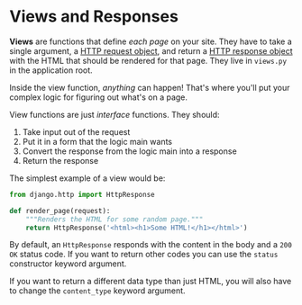 # Views and Responses

**Views** are functions that define _each page_ on your site.
They have to take a single argument, a [HTTP request object](https://docs.djangoproject.com/en/1.9/ref/request-response/#httprequest-objects), and return a [HTTP response object](https://docs.djangoproject.com/en/1.9/ref/request-response/#httpresponse-objects) with the HTML that should be rendered for that page.
They live in `views.py` in the application root.

Inside the view function, _anything_ can happen!
That's where you'll put your complex logic for figuring out what's on a page.

View functions are just _interface_ functions.
They should:

1. Take input out of the request
1. Put it in a form that the logic main wants
1. Convert the response from the logic main into a response
1. Return the response

The simplest example of a view would be:

```py
from django.http import HttpResponse

def render_page(request):
    """Renders the HTML for some random page."""
    return HttpResponse('<html><h1>Some HTML!</h1></html>')
```

By default, an `HttpResponse` responds with the content in the body and a `200 OK` status code.
If you want to return other codes you can use the `status` constructor keyword argument.

If you want to return a different data type than just HTML, you will also have to change the `content_type` keyword argument.